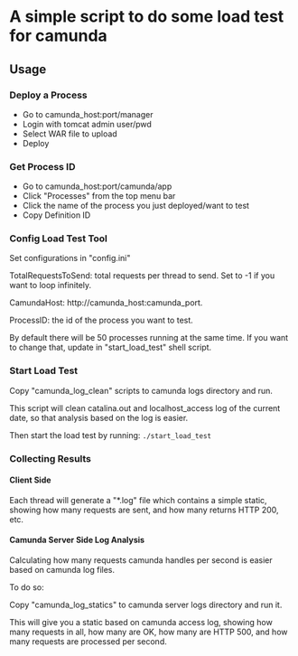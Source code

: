 # A simple script to do some load test for camunda

## Usage

### Deploy a Process

- Go to camunda_host:port/manager
- Login with tomcat admin user/pwd
- Select WAR file to upload
- Deploy

### Get Process ID

- Go to camunda_host:port/camunda/app
- Click "Processes" from the top menu bar
- Click the name of the process you just deployed/want to test
- Copy Definition ID

### Config Load Test Tool

Set configurations in "config.ini"

TotalRequestsToSend: total requests per thread to send. Set to -1 if you want to loop infinitely.

CamundaHost: http://camunda_host:camunda_port.

ProcessID: the id of the process you want to test.

By default there will be 50 processes running at the same time. If you want to change that, update in "start_load_test" shell script.

### Start Load Test
Copy "camunda_log_clean" scripts to camunda logs directory and run.

This script will clean catalina.out and localhost_access log of the current date, so that analysis based on the log is easier.

Then start the load test by running: `./start_load_test`

### Collecting Results

#### Client Side

Each thread will generate a "\*.log" file which contains a simple static, showing how many requests are sent, and how many returns HTTP 200, etc.

#### Camunda Server Side Log Analysis

Calculating how many requests camunda handles per second is easier based on camunda log files.

To do so:

Copy "camunda_log_statics" to camunda server logs directory and run it.

This will give you a static based on camunda access log, showing how many requests in all, how many are OK, how many are HTTP 500, and how many requests are processed per second. 
